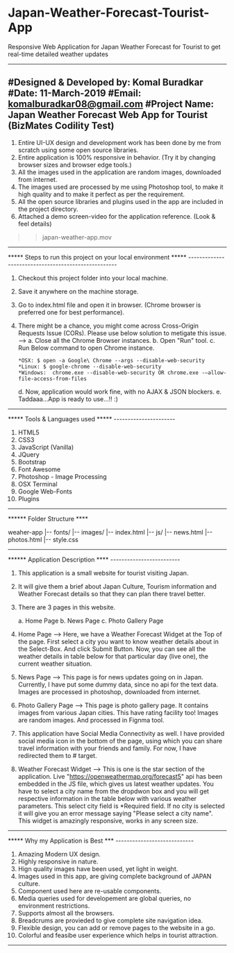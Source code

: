 # Japan-Weather-Forecast-Tourist-App
Responsive Web Application for Japan Weather Forecast for Tourist to get real-time detailed weather updates

--------------------------------------------------------------------------------------------------------------------
#Designed & Developed by: Komal Buradkar
#Date: 11-March-2019
#Email: komalburadkar08@gmail.com
#Project Name: Japan Weather Forecast Web App for Tourist (BizMates Codility Test)
---------------------------------------------------------------------------------------------------------------------

1. Entire UI-UX design and development work has been done by me from scratch using some open source libraries.
2. Entire application is 100% responsive in behavior. (Try it by changing browser sizes and browser edge tools.)
3. All the images used in the application are random images, downloaded from internet.
4. The images used are processed by me using Photoshop tool, to make it high quality and to make it perfect as per the requirement.
5. All the open source libraries and plugins used in the app are included in the project directory.
6. Attached a demo screen-video for the application reference. (Look & feel details)
  >> japan-weather-app.mov

---------------------------------------------------------------------------------------------------------------------

***** Steps to run this project on your local environment *****
      ----------------------------------------------------

1. Checkout this project folder into your local machine.
2. Save it anywhere on the machine storage.
3. Go to index.html file and open it in browser. (Chrome browser is preferred one for best performance).
4. There might be a chance, you might come across Cross-Origin Requests Issue (CORs). Please use below solution to metigate this issue.
--> a. Close all the Chrome Browser instances.
    b. Open "Run" tool.
    c. Run Below command to open Chrome instance.
    
       *OSX: $ open -a Google\ Chrome --args --disable-web-security
       *Linux: $ google-chrome --disable-web-security
       *Windows:  chrome.exe --disable-web-security OR chrome.exe -–allow-file-access-from-files
       
    d. Now, application would work fine, with no AJAX & JSON blockers.
    e. Taddaaa...App is ready to use...!! :)
    
----------------------------------------------------------------------------------------------------------------------

***** Tools & Languages used *****
      ----------------------

1. HTML5
2. CSS3
3. JavaScript (Vanilla)
4. JQuery
5. Bootstrap
6. Font Awesome
7. Photoshop - Image Processing
8. OSX Terminal
9. Google Web-Fonts
10. Plugins

----------------------------------------------------------------------------------------------------------------------

****** Folder Structure ****

weaher-app
  	|-- fonts/
	|-- images/
	|-- index.html
	|-- js/
	|-- news.html
	|-- photos.html
	|-- style.css
  
----------------------------------------------------------------------------------------------------------------------

****** Application Description ****
      -------------------------

1. This application is a small website for tourist visiting Japan.
2. It will give them a brief about Japan Culture, Tourism information and Weather Forecast details so that they can plan there travel better.
3. There are 3 pages in this website.

    a. Home Page
    b. News Page
    c. Photo Gallery Page
    
4. Home Page --> 
   Here, we have a Weather Forecast Widget at the Top of the page.
   First select a city you want to know weather details about in the Select-Box. And click Submit Button.
   Now, you can see all the weather details in table below for that particular day (live one), the current weather situation.
   
5. News Page -->
  This page is for news updates going on in Japan.
  Currently, I have put some dummy data, since no api for the text data.
  Images are processed in photoshop, downloaded from internet.
  
6. Photo Gallery Page -->
   This page is photo gallery page. It contains images from various Japan cities.
   This have rating facility too!
   Images are random images. And processed in Fignma tool.
   
7. This application have Social Media Connectivity as well.
   I have provided social media icon in the bottom of the page, using which you can share travel information with your friends and family.
   For now, I have redirected them to # target.
   
8. Weather Forecast Widget -->
   This is one is the star section of the application.
   Live "https://openweathermap.org/forecast5" api has been embedded in the JS file, which gives us latest weather updates.
   You have to select a city name from the dropdwon box and you will get respective information in the table below with various weather parameters.
   This select city field is *Required field. If no city is selected it will give you an error message saying "Please select a city name".
   This widget is amazingly responsive, works in any screen size.
 
----------------------------------------------------------------------------------------------------------------------

***** Why my Application is Best ***
    ----------------------------

1. Amazing Modern UX design.
2. Highly responsive in nature.
3. Hign quality images have been used, yet light in weight.
4. Images used in this app, are giving complete background of JAPAN culture.
5. Component used here are re-usable components.
6. Media queries used for developement are global queries, no environment restrictions.
7. Supports almost all the browsers.
8. Breadcrums are provieded to give complete site navigation idea.
9. Flexible design, you can add or remove pages to the website in a go.
10. Colorful and feasibe user experience which helps in tourist attraction.

----------------------------------------------------------------------------------------------------------------------
   
  


